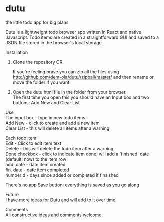 # dutu
the little todo app for big plans

Dutu is a lightweight todo browser app written in React and native Javascript. Todo items are created in a straightforward  GUI and saved to a JSON file stored in the browser's local storage.

Installation
1. Clone the repository OR
    
   If you're feeling brave you can zip all the files using 
http://github.com/dem-ola/dutu//zipball/master/ and then rename or move the folder if you want.

2. Open the dutu.html file in the folder from your browser.\
   The first time you open this you should have an Input box and two buttons: Add New and Clear List

Use\
The input box - type in new todo items\
Add New - click to create and add a new item\
Clear List - this will delete all items after a warning

Each todo item:\
Edit - Click to edit item text\
Delete - this will delete the todo item after a warning\
Done checkbox - click to indicate item done; will add a 'finished' date (default: now) to the item row\
add. date - date item created\
fin. date - date item completed\
number d - days since added or completed if finsished 

There's no app Save button: everything is saved as you go along


Future\
I have more ideas for Dutu and will add to it over time.

Comments\
All constructive ideas and comments welcome.

